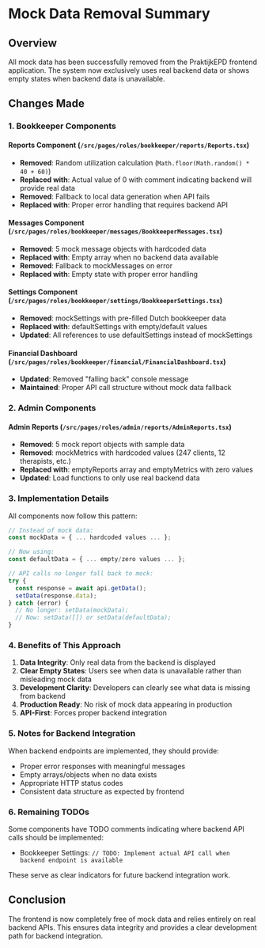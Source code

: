 # Mock Data Removal Summary

## Overview
All mock data has been successfully removed from the PraktijkEPD frontend application. The system now exclusively uses real backend data or shows empty states when backend data is unavailable.

## Changes Made

### 1. Bookkeeper Components

#### Reports Component (`/src/pages/roles/bookkeeper/reports/Reports.tsx`)
- **Removed**: Random utilization calculation (`Math.floor(Math.random() * 40 + 60)`)
- **Replaced with**: Actual value of 0 with comment indicating backend will provide real data
- **Removed**: Fallback to local data generation when API fails
- **Replaced with**: Proper error handling that requires backend API

#### Messages Component (`/src/pages/roles/bookkeeper/messages/BookkeeperMessages.tsx`)
- **Removed**: 5 mock message objects with hardcoded data
- **Replaced with**: Empty array when no backend data available
- **Removed**: Fallback to mockMessages on error
- **Replaced with**: Empty state with proper error handling

#### Settings Component (`/src/pages/roles/bookkeeper/settings/BookkeeperSettings.tsx`)
- **Removed**: mockSettings with pre-filled Dutch bookkeeper data
- **Replaced with**: defaultSettings with empty/default values
- **Updated**: All references to use defaultSettings instead of mockSettings

#### Financial Dashboard (`/src/pages/roles/bookkeeper/financial/FinancialDashboard.tsx`)
- **Updated**: Removed "falling back" console message
- **Maintained**: Proper API call structure without mock data fallback

### 2. Admin Components

#### Admin Reports (`/src/pages/roles/admin/reports/AdminReports.tsx`)
- **Removed**: 5 mock report objects with sample data
- **Removed**: mockMetrics with hardcoded values (247 clients, 12 therapists, etc.)
- **Replaced with**: emptyReports array and emptyMetrics with zero values
- **Updated**: Load functions to only use real backend data

### 3. Implementation Details

All components now follow this pattern:
```javascript
// Instead of mock data:
const mockData = { ... hardcoded values ... };

// Now using:
const defaultData = { ... empty/zero values ... };

// API calls no longer fall back to mock:
try {
  const response = await api.getData();
  setData(response.data);
} catch (error) {
  // No longer: setData(mockData);
  // Now: setData([]) or setData(defaultData);
}
```

### 4. Benefits of This Approach

1. **Data Integrity**: Only real data from the backend is displayed
2. **Clear Empty States**: Users see when data is unavailable rather than misleading mock data
3. **Development Clarity**: Developers can clearly see what data is missing from backend
4. **Production Ready**: No risk of mock data appearing in production
5. **API-First**: Forces proper backend integration

### 5. Notes for Backend Integration

When backend endpoints are implemented, they should provide:
- Proper error responses with meaningful messages
- Empty arrays/objects when no data exists
- Appropriate HTTP status codes
- Consistent data structure as expected by frontend

### 6. Remaining TODOs

Some components have TODO comments indicating where backend API calls should be implemented:
- Bookkeeper Settings: `// TODO: Implement actual API call when backend endpoint is available`

These serve as clear indicators for future backend integration work.

## Conclusion

The frontend is now completely free of mock data and relies entirely on real backend APIs. This ensures data integrity and provides a clear development path for backend integration.